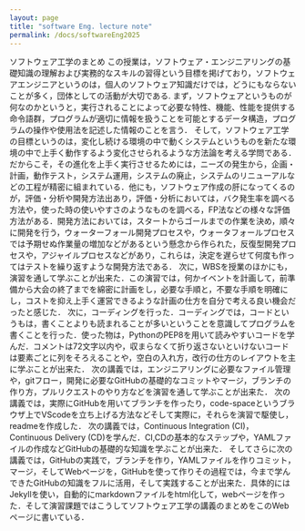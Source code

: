 ```yaml
---
layout: page
title: "software Eng. lecture note"
permalink: /docs/softwareEng2025
---
```

ソフトウェア工学のまとめ  この授業は，ソフトウェア・エンジニアリングの基礎知識の理解および実務的なスキルの習得という目標を掲げており，ソフトウェアエンジニアというのは，個人のソフトウェア知識だけでは，どうにもならないことが多く，団体としての活動が大切である.   まず，ソフトウェアというものが何なのかというと，実行されることによって必要な特性、機能、性能を提供する命令語群，プログラムが適切に情報を扱うことを可能とするデータ構造，プログラムの操作や使用法を記述した情報のことを言う．  そして，ソフトウェア工学の目標というのは，変化し続ける環境の中で動くシステムというものを新たな環境の中で上手く動作するよう変化させられるような方法論を考える学問である．だからこそ，その進化を上手く実行させるためには，ニーズの発生から，企画・計画，動作テスト，システム運用，システムの廃止，システムのリニューアルなどの工程が精密に組まれている．他にも，ソフトウェア作成の肝になってくるのが，評価・分析や開発方法出あり，評価・分析においては，バク発生率を調べる方法や，使った時の使いやすさのようなものを調べる，FP法などの様々な評価方法がある．開発方法においては，スタートからゴールまでの作業を決め，順々に開発を行う，ウォーターフォール開発プロセスや，ウォータフォールプロセスでは予期せぬ作業量の増加などがあるという懸念から作られた，反復型開発プロセスや，アジャイルプロセスなどがあり，これらは，決定を遅らせて何度も作ってはテストを繰り返すような開発方法である．  次に，WBSを授業のほかにも，演習を通して学ぶことが出来た．この演習では，何かイベントを計画して，前準備から大会の終了までを綿密に計画をし，必要な手順と，不要な手順を明確にし，コストを抑え上手く運営できるような計画の仕方を自分で考える良い機会だったと感じた．  次に，コーディングを行った．コーディングでは，コードというもは，書くことよりも読まれることが多いということを意識してプログラムを書くことを行った．使った物は，PythonのPEP8を用いて読みやすいコードを学んだ．コメントは72文字以内や，収まらなくて折り返さないといけないコードは要素ごとに列をそろえることや，空白の入れ方，改行の仕方のレイアウトを主に学ぶことが出来た．  次の講義では，エンジニアリングに必要なファイル管理や，gitフロー，開発に必要なGitHubの基礎的なコミットやマージ，ブランチの作り方，プルリクエストのやり方などを演習を通して学ぶことが出来た．  次の講義では，実際にGitHubを用いてブランチを作ったり，code-spaceというブラウザ上でVScodeを立ち上げる方法などそして実際に，それらを演習で駆使し，readmeを作成した．  次の講義では，Continuous Integration (CI)，Continuous Delivery (CD)を学んだ．CI,CDの基本的なステップや，YAMLファイルの作成などGitHubの基礎的な知識を学ぶことが出来た．  そしてさらに次の講義では，GitHubの実践で，ブランチを作り，YAMLファイルを作りコミット，マージ，そしてWebページを，GitHubを使って作りその過程では，今まで学んできたGitHubの知識をフルに活用，そして実践することが出来た．具体的にはJekyllを使い，自動的にmarkdownファイルをhtml化して，webページを作った．そして演習課題ではこうしてソフトウェア工学の講義のまとめをこのWebページに書いている．

